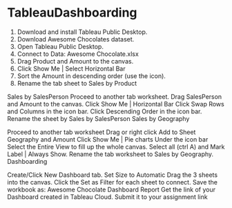 # TableauDashboarding
1. Download and install Tableau Public Desktop.
2. Download Awesome Chocolates dataset.
3. Open Tableau Public Desktop.
4. Connect to Data: Awesome Chocolate.xlsx
5. Drag Product and Amount to the canvas.
6. Click Show Me | Select Horizontal Bar
7. Sort the Amount in descending order (use the icon).
8. Rename the tab sheet to Sales by Product

Sales by SalesPerson
Proceed to another tab worksheet.
Drag SalesPerson and Amount to the canvas.
Click Show Me | Horizontal Bar
Click Swap Rows and Columns in the icon bar.
Click Descending Order in the icon bar.
Rename the sheet by Sales by SalesPerson
Sales by Geography

Proceed to another tab worksheet
Drag or right click Add to Sheet Geography and Amount
Click Show Me | Pie charts
Under the icon bar Select the Entire View to fill up the whole canvas.
Select all (ctrl A) and Mark Label | Always Show.
Rename the tab worksheet to Sales by Geography.
Dashboarding

Create/Click New Dashboard tab.
Set Size to Automatic
Drag the 3 sheets into the canvas.
Click the Set as Filter for each sheet to connect.
Save the workbook as: Awesome Chocolate Dashboard Report
Get the link of your Dashboard created in Tableau Cloud.
Submit it to your assignment link
